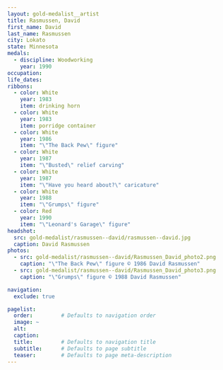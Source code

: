 ```yaml
---
layout: gold-medalist__artist
title: Rasmussen, David
first_name: David
last_name: Rasmussen
city: Lokato
state: Minnesota
medals: 
  - discipline: Woodworking
    year: 1990
occupation:
life_dates:
ribbons:
  - color: White
    year: 1983
    item: drinking horn
  - color: White
    year: 1983
    item: porridge container
  - color: White
    year: 1986
    item: "\"The Back Pew\" figure"
  - color: White
    year: 1987
    item: "\"Busted\" relief carving"
  - color: White
    year: 1987
    item: "\"Have you heard about?\" caricature"
  - color: White
    year: 1988
    item: "\"Grumps\" figure"
  - color: Red
    year: 1990
    item: "\"Leonard's Garage\" figure"
headshot:
  src: gold-medalist/rasmussen--david/rasmussen--david.jpg
  caption: David Rasmussen
photos:
  - src: gold-medalist/rasmussen--david/Rasmussen_David_photo2.png
    caption: "\"The Back Pew\" figure © 1986 David Rasmussen"
  - src: gold-medalist/rasmussen--david/Rasmussen_David_photo3.png
    caption: "\"Grumps\" figure © 1988 David Rasmussen"

navigation:
  exclude: true

pagelist:
  order:         # Defaults to navigation order  
  image: ~
  alt:
  caption:
  title:         # Defaults to navigation title
  subtitle:      # Defaults to page subtitle
  teaser:        # Defaults to page meta-description  
---
```

